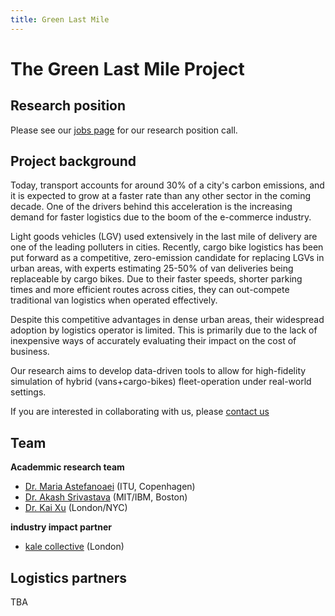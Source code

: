 ```yaml
---
title: Green Last Mile
---
```


# The Green Last Mile Project

## Research position
Please see our [jobs page](/jobs) for our research position call.

## Project background
Today, transport accounts for around 30% of a city's carbon emissions, and it is expected to grow at a faster rate than any other sector in the coming decade. One of the drivers behind this acceleration is the increasing demand for faster logistics due to the boom of the e-commerce industry. 

Light goods vehicles (LGV) used extensively in the last mile of delivery are one of the leading polluters in cities. Recently, cargo bike logistics has been put forward as a competitive, zero-emission candidate for replacing LGVs in urban areas, with experts estimating 25-50% of van deliveries being replaceable by cargo bikes. Due to their faster speeds, shorter parking times and more efficient routes across cities, they can out-compete traditional van logistics when operated effectively.

Despite this competitive advantages in dense urban areas, their widespread adoption by logistics operator is limited. This is primarily due to the lack of inexpensive ways of accurately evaluating their impact on the cost of business.

Our research aims to develop data-driven tools to allow for high-fidelity simulation of hybrid (vans+cargo-bikes) fleet-operation under real-world settings. 

If you are interested in collaborating with us, please [contact us](mailto:info@greenlastmile.ai)

## Team
**Academmic research team**
- [Dr. Maria Astefanoaei](https://mariaast.github.io/) (ITU, Copenhagen)
- [Dr. Akash Srivastava](https://akashgit.github.io) (MIT/IBM, Boston)
- [Dr. Kai Xu](https://xuk.ai/) (London/NYC)

**industry impact partner**
- [kale collective](kalecollective.co.uk) (London)

## Logistics partners
TBA


